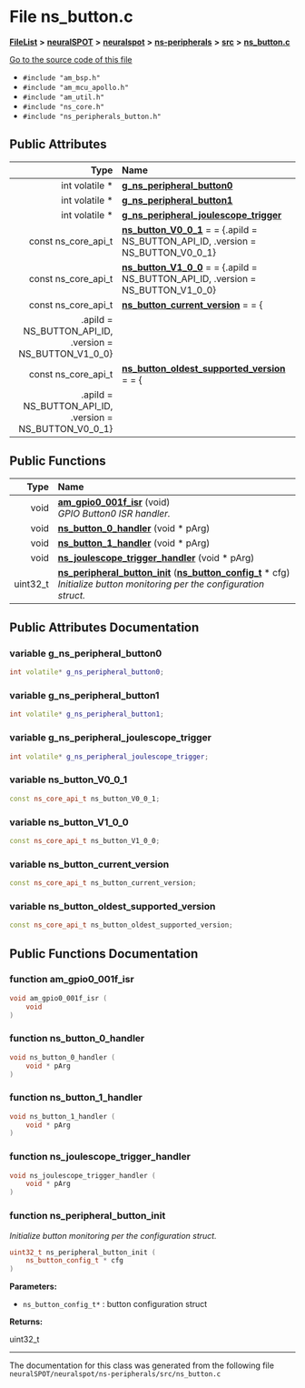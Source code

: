 

# File ns\_button.c



[**FileList**](files.md) **>** [**neuralSPOT**](dir_75594cce7c7773aa3cb253214bf56510.md) **>** [**neuralspot**](dir_b737d82f35ec218ac5a7ef4105db9c0e.md) **>** [**ns-peripherals**](dir_62cbd78784261bb0d09981988628a167.md) **>** [**src**](dir_cf9eff0d6bf97258df730d615fa0f132.md) **>** [**ns\_button.c**](ns__button_8c.md)

[Go to the source code of this file](ns__button_8c_source.md)



* `#include "am_bsp.h"`
* `#include "am_mcu_apollo.h"`
* `#include "am_util.h"`
* `#include "ns_core.h"`
* `#include "ns_peripherals_button.h"`





















## Public Attributes

| Type | Name |
| ---: | :--- |
|  int volatile \* | [**g\_ns\_peripheral\_button0**](#variable-g_ns_peripheral_button0)  <br> |
|  int volatile \* | [**g\_ns\_peripheral\_button1**](#variable-g_ns_peripheral_button1)  <br> |
|  int volatile \* | [**g\_ns\_peripheral\_joulescope\_trigger**](#variable-g_ns_peripheral_joulescope_trigger)  <br> |
|  const ns\_core\_api\_t | [**ns\_button\_V0\_0\_1**](#variable-ns_button_v0_0_1)   = = {.apiId = NS\_BUTTON\_API\_ID, .version = NS\_BUTTON\_V0\_0\_1}<br> |
|  const ns\_core\_api\_t | [**ns\_button\_V1\_0\_0**](#variable-ns_button_v1_0_0)   = = {.apiId = NS\_BUTTON\_API\_ID, .version = NS\_BUTTON\_V1\_0\_0}<br> |
|  const ns\_core\_api\_t | [**ns\_button\_current\_version**](#variable-ns_button_current_version)   = = {
    .apiId = NS\_BUTTON\_API\_ID, .version = NS\_BUTTON\_V1\_0\_0}<br> |
|  const ns\_core\_api\_t | [**ns\_button\_oldest\_supported\_version**](#variable-ns_button_oldest_supported_version)   = = {
    .apiId = NS\_BUTTON\_API\_ID, .version = NS\_BUTTON\_V0\_0\_1}<br> |
















## Public Functions

| Type | Name |
| ---: | :--- |
|  void | [**am\_gpio0\_001f\_isr**](#function-am_gpio0_001f_isr) (void) <br>_GPIO Button0 ISR handler._  |
|  void | [**ns\_button\_0\_handler**](#function-ns_button_0_handler) (void \* pArg) <br> |
|  void | [**ns\_button\_1\_handler**](#function-ns_button_1_handler) (void \* pArg) <br> |
|  void | [**ns\_joulescope\_trigger\_handler**](#function-ns_joulescope_trigger_handler) (void \* pArg) <br> |
|  uint32\_t | [**ns\_peripheral\_button\_init**](#function-ns_peripheral_button_init) ([**ns\_button\_config\_t**](structns__button__config__t.md) \* cfg) <br>_Initialize button monitoring per the configuration struct._  |




























## Public Attributes Documentation




### variable g\_ns\_peripheral\_button0 

```C++
int volatile* g_ns_peripheral_button0;
```






### variable g\_ns\_peripheral\_button1 

```C++
int volatile* g_ns_peripheral_button1;
```






### variable g\_ns\_peripheral\_joulescope\_trigger 

```C++
int volatile* g_ns_peripheral_joulescope_trigger;
```






### variable ns\_button\_V0\_0\_1 

```C++
const ns_core_api_t ns_button_V0_0_1;
```






### variable ns\_button\_V1\_0\_0 

```C++
const ns_core_api_t ns_button_V1_0_0;
```






### variable ns\_button\_current\_version 

```C++
const ns_core_api_t ns_button_current_version;
```






### variable ns\_button\_oldest\_supported\_version 

```C++
const ns_core_api_t ns_button_oldest_supported_version;
```



## Public Functions Documentation




### function am\_gpio0\_001f\_isr 

```C++
void am_gpio0_001f_isr (
    void
) 
```






### function ns\_button\_0\_handler 

```C++
void ns_button_0_handler (
    void * pArg
) 
```






### function ns\_button\_1\_handler 

```C++
void ns_button_1_handler (
    void * pArg
) 
```






### function ns\_joulescope\_trigger\_handler 

```C++
void ns_joulescope_trigger_handler (
    void * pArg
) 
```






### function ns\_peripheral\_button\_init 

_Initialize button monitoring per the configuration struct._ 
```C++
uint32_t ns_peripheral_button_init (
    ns_button_config_t * cfg
) 
```





**Parameters:**


* `ns_button_config_t*` : button configuration struct



**Returns:**

uint32\_t 





        

------------------------------
The documentation for this class was generated from the following file `neuralSPOT/neuralspot/ns-peripherals/src/ns_button.c`

